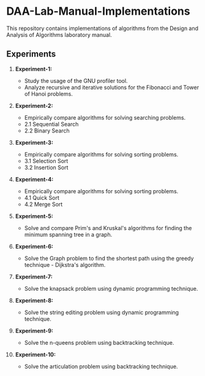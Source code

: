 # DAA-Lab-Manual-Implementations
This repository contains implementations of algorithms from the Design and Analysis of Algorithms laboratory manual.

## Experiments

1. **Experiment-1:**
   - Study the usage of the GNU profiler tool.
   - Analyze recursive and iterative solutions for the Fibonacci and Tower of Hanoi problems.

2. **Experiment-2:**
   - Empirically compare algorithms for solving searching problems.
   - 2.1 Sequential Search
   - 2.2 Binary Search

3. **Experiment-3:**
   - Empirically compare algorithms for solving sorting problems.
   - 3.1 Selection Sort
   - 3.2 Insertion Sort

4. **Experiment-4:**
   - Empirically compare algorithms for solving sorting problems.
   - 4.1 Quick Sort
   - 4.2 Merge Sort

5. **Experiment-5:**
   - Solve and compare Prim's and Kruskal's algorithms for finding the minimum spanning tree in a graph.

6. **Experiment-6:**
   - Solve the Graph problem to find the shortest path using the greedy technique - Dijkstra's algorithm.

7. **Experiment-7:**
   - Solve the knapsack problem using dynamic programming technique.

8. **Experiment-8:**
   - Solve the string editing problem using dynamic programming technique.

9. **Experiment-9:**
   - Solve the n-queens problem using backtracking technique.

10. **Experiment-10:**
    - Solve the articulation problem using backtracking technique.
